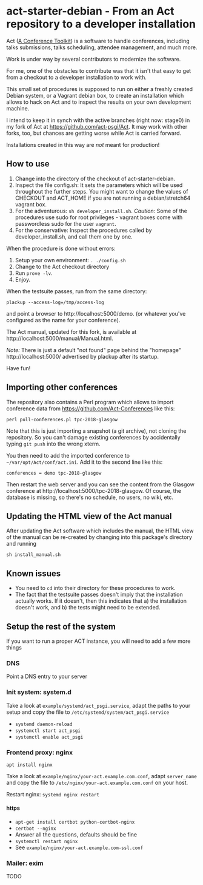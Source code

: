 # act-starter-debian - From an Act repository to a developer installation

Act ([A Conference Toolkit](http://act.mongueurs.net/)) is a software
to handle conferences, including talks submissions, talks scheduling,
attendee management, and much more.

Work is under way by several contributors to modernize the software.

For me, one of the obstacles to contribute was that it isn't that easy
to get from a checkout to a developer installation to work with.

This small set of procedures is supposed to run on either a freshly
created Debian system, or a Vagrant debian box, to create an
installation which allows to hack on Act and to inspect the results
on your own development machine.

I intend to keep it in synch with the active branches (right now:
stage0) in my fork of Act at https://github.com/act-psgi/Act.
It may work with other forks, too, but chances are getting worse
while Act is carried forward.

Installations created in this way are _not_ meant for production!

## How to use

1. Change into the directory of the checkout of act-starter-debian.
2. Inspect the file config.sh: It sets the parameters which will be
   used throughout the further steps.  You might want to change
   the values of CHECKOUT and ACT_HOME if you are not running a
   debian/stretch64 vagrant box.
3. For the adventurous: `sh developer_install.sh`.  *Caution:* Some of
   the procedures use sudo for root privileges - vagrant boxes come
   with passwordless sudo for the user `vagrant`.
4. For the conservative: Inspect the procedures called by
   developer_install.sh, and call them one by one.

When the procedure is done without errors:
1. Setup your own environment: `. ./config.sh`
2. Change to the Act checkout directory
3. Run `prove -lv`.
3. Enjoy.

When the testsuite passes, run from the same directory:

  `plackup --access-log=/tmp/access-log`

and point a browser to http://localhost:5000/demo. (or whatever you've
configured as the name for your conference).

The Act manual, updated for this fork, is available at
http://localhost:5000/manual/Manual.html.

_Note:_ There is just a default "not found" page behind the "homepage"
http://localhost:5000/ advertised by plackup after its startup.

Have fun!

## Importing other conferences

The repository also contains a Perl program which allows to import
conference data from https://github.com/Act-Conferences like this:

  `perl pull-conferences.pl tpc-2018-glasgow`

Note that this is just importing a snapshot (a git archive), not
cloning the repository.  So you can't damage existing conferences by
accidentally typing `git push` into the wrong xterm.

You then need to add the imported conference to
`~/var/opt/Act/conf/act.ini`.  Add it to the second line like this:

   `conferences = demo tpc-2018-glasgow`

Then restart the web server and you can see the content from the
Glasgow conference at http://localhost:5000/tpc-2018-glasgow.  Of
course, the database is missing, so there's no schedule, no users, no
wiki, etc.

## Updating the HTML view of the Act manual

After updating the Act software which includes the manual, the HTML
view of the manual can be re-created by changing into this package's
directory and running

   `sh install_manual.sh`

## Known issues

* You need to `cd` into their directory for these procedures to work.
* The fact that the testsuite passes doesn't imply that the
  installation actually works.  If it doesn't, then this indicates
  that a) the installation doesn't work, and b) the tests might need
  to be extended.

## Setup the rest of the system

If you want to run a proper ACT instance, you will need to add a few more
things

### DNS

Point a DNS entry to your server

### Init system: system.d

Take a look at `example/systemd/act_psgi.service`, adapt the paths to your
setup and copy the file to `/etc/systemd/system/act_psgi.service`

* `systemd daemon-reload`
* `systemctl start act_psgi`
* `systemctl enable act_psgi`

### Frontend proxy: nginx

`apt install nginx`

Take a look at `example/nginx/your-act.example.com.conf`, adapt `server_name`
and copy the file to `/etc/nginx/your-act.example.com.conf` on your host.

Restart nginx: `systemd nginx restart`

#### https

* `apt-get install certbot python-certbot-nginx`
* `certbot --nginx`
* Answer all the questions, defaults should be fine
* `systemctl restart nginx`
* See `example/nginx/your-act.example.com-ssl.conf`

### Mailer: exim

TODO
